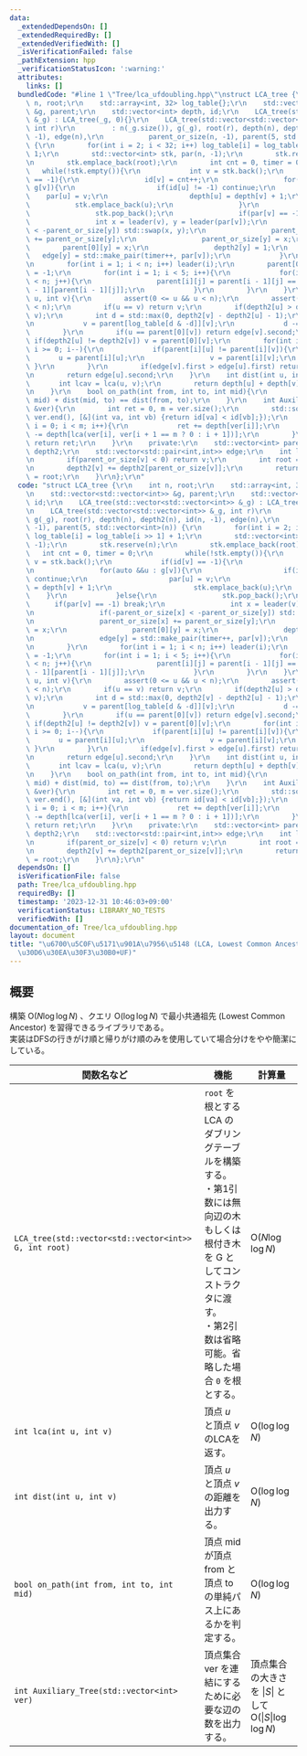 ```yaml
---
data:
  _extendedDependsOn: []
  _extendedRequiredBy: []
  _extendedVerifiedWith: []
  _isVerificationFailed: false
  _pathExtension: hpp
  _verificationStatusIcon: ':warning:'
  attributes:
    links: []
  bundledCode: "#line 1 \"Tree/lca_ufdoubling.hpp\"\nstruct LCA_tree {\r\n    int\
    \ n, root;\r\n    std::array<int, 32> log_table{};\r\n    std::vector<std::vector<int>>\
    \ &g, parent;\r\n    std::vector<int> depth, id;\r\n    LCA_tree(std::vector<std::vector<int>>\
    \ &_g) : LCA_tree(_g, 0){}\r\n    LCA_tree(std::vector<std::vector<int>> &_g,\
    \ int r)\r\n         : n(_g.size()), g(_g), root(r), depth(n), depth2(n), id(n,\
    \ -1), edge(n),\r\n           parent_or_size(n, -1), parent(5, std::vector<int>(n))\
    \ {\r\n        for(int i = 2; i < 32; i++) log_table[i] = log_table[i >> 1] +\
    \ 1;\r\n        std::vector<int> stk, par(n, -1);\r\n        stk.reserve(n);\r\
    \n        stk.emplace_back(root);\r\n        int cnt = 0, timer = 0;\r\n     \
    \   while(!stk.empty()){\r\n            int v = stk.back();\r\n            if(id[v]\
    \ == -1){\r\n                id[v] = cnt++;\r\n                for(auto &&u :\
    \ g[v]){\r\n                    if(id[u] != -1) continue;\r\n                \
    \    par[u] = v;\r\n                    depth[u] = depth[v] + 1;\r\n         \
    \           stk.emplace_back(u);\r\n                }\r\n            }else{\r\n\
    \                stk.pop_back();\r\n                if(par[v] == -1) break;\r\n\
    \                int x = leader(v), y = leader(par[v]);\r\n                if(-parent_or_size[x]\
    \ < -parent_or_size[y]) std::swap(x, y);\r\n                parent_or_size[x]\
    \ += parent_or_size[y];\r\n                parent_or_size[y] = x;\r\n        \
    \        parent[0][y] = x;\r\n                depth2[y] = 1;\r\n             \
    \   edge[y] = std::make_pair(timer++, par[v]);\r\n            }\r\n        }\r\
    \n        for(int i = 1; i < n; i++) leader(i);\r\n        parent[0][leader(0)]\
    \ = -1;\r\n        for(int i = 1; i < 5; i++){\r\n            for(int j = 0; j\
    \ < n; j++){\r\n                parent[i][j] = parent[i - 1][j] == -1 ? -1 : parent[i\
    \ - 1][parent[i - 1][j]];\r\n            }\r\n        }\r\n    }\r\n    int lca(int\
    \ u, int v){\r\n        assert(0 <= u && u < n);\r\n        assert(0 <= v && v\
    \ < n);\r\n        if(u == v) return v;\r\n        if(depth2[u] > depth2[v]) std::swap(u,\
    \ v);\r\n        int d = std::max(0, depth2[v] - depth2[u] - 1);\r\n        while(d){\r\
    \n            v = parent[log_table[d & -d]][v];\r\n            d -= d & -d;\r\n\
    \        }\r\n        if(u == parent[0][v]) return edge[v].second;\r\n       \
    \ if(depth2[u] != depth2[v]) v = parent[0][v];\r\n        for(int i = log_table[depth2[v]];\
    \ i >= 0; i--){\r\n            if(parent[i][u] != parent[i][v]){\r\n         \
    \       u = parent[i][u];\r\n                v = parent[i][v];\r\n           \
    \ }\r\n        }\r\n        if(edge[v].first > edge[u].first) return edge[v].second;\r\
    \n        return edge[u].second;\r\n    }\r\n    int dist(int u, int v){\r\n \
    \       int lcav = lca(u, v);\r\n        return depth[u] + depth[v] - 2 * depth[lcav];\r\
    \n    }\r\n    bool on_path(int from, int to, int mid){\r\n        return dist(from,\
    \ mid) + dist(mid, to) == dist(from, to);\r\n    }\r\n    int Auxiliary_Tree(std::vector<int>\
    \ &ver){\r\n        int ret = 0, m = ver.size();\r\n        std::sort(ver.begin(),\
    \ ver.end(), [&](int va, int vb) {return id[va] < id[vb];});\r\n        for(int\
    \ i = 0; i < m; i++){\r\n            ret += depth[ver[i]];\r\n            ret\
    \ -= depth[lca(ver[i], ver[i + 1 == m ? 0 : i + 1])];\r\n        }\r\n       \
    \ return ret;\r\n    }\r\n    private:\r\n    std::vector<int> parent_or_size,\
    \ depth2;\r\n    std::vector<std::pair<int,int>> edge;\r\n    int leader(int v){\r\
    \n        if(parent_or_size[v] < 0) return v;\r\n        int root = leader(parent_or_size[v]);\r\
    \n        depth2[v] += depth2[parent_or_size[v]];\r\n        return parent_or_size[v]\
    \ = root;\r\n    }\r\n};\r\n"
  code: "struct LCA_tree {\r\n    int n, root;\r\n    std::array<int, 32> log_table{};\r\
    \n    std::vector<std::vector<int>> &g, parent;\r\n    std::vector<int> depth,\
    \ id;\r\n    LCA_tree(std::vector<std::vector<int>> &_g) : LCA_tree(_g, 0){}\r\
    \n    LCA_tree(std::vector<std::vector<int>> &_g, int r)\r\n         : n(_g.size()),\
    \ g(_g), root(r), depth(n), depth2(n), id(n, -1), edge(n),\r\n           parent_or_size(n,\
    \ -1), parent(5, std::vector<int>(n)) {\r\n        for(int i = 2; i < 32; i++)\
    \ log_table[i] = log_table[i >> 1] + 1;\r\n        std::vector<int> stk, par(n,\
    \ -1);\r\n        stk.reserve(n);\r\n        stk.emplace_back(root);\r\n     \
    \   int cnt = 0, timer = 0;\r\n        while(!stk.empty()){\r\n            int\
    \ v = stk.back();\r\n            if(id[v] == -1){\r\n                id[v] = cnt++;\r\
    \n                for(auto &&u : g[v]){\r\n                    if(id[u] != -1)\
    \ continue;\r\n                    par[u] = v;\r\n                    depth[u]\
    \ = depth[v] + 1;\r\n                    stk.emplace_back(u);\r\n            \
    \    }\r\n            }else{\r\n                stk.pop_back();\r\n          \
    \      if(par[v] == -1) break;\r\n                int x = leader(v), y = leader(par[v]);\r\
    \n                if(-parent_or_size[x] < -parent_or_size[y]) std::swap(x, y);\r\
    \n                parent_or_size[x] += parent_or_size[y];\r\n                parent_or_size[y]\
    \ = x;\r\n                parent[0][y] = x;\r\n                depth2[y] = 1;\r\
    \n                edge[y] = std::make_pair(timer++, par[v]);\r\n            }\r\
    \n        }\r\n        for(int i = 1; i < n; i++) leader(i);\r\n        parent[0][leader(0)]\
    \ = -1;\r\n        for(int i = 1; i < 5; i++){\r\n            for(int j = 0; j\
    \ < n; j++){\r\n                parent[i][j] = parent[i - 1][j] == -1 ? -1 : parent[i\
    \ - 1][parent[i - 1][j]];\r\n            }\r\n        }\r\n    }\r\n    int lca(int\
    \ u, int v){\r\n        assert(0 <= u && u < n);\r\n        assert(0 <= v && v\
    \ < n);\r\n        if(u == v) return v;\r\n        if(depth2[u] > depth2[v]) std::swap(u,\
    \ v);\r\n        int d = std::max(0, depth2[v] - depth2[u] - 1);\r\n        while(d){\r\
    \n            v = parent[log_table[d & -d]][v];\r\n            d -= d & -d;\r\n\
    \        }\r\n        if(u == parent[0][v]) return edge[v].second;\r\n       \
    \ if(depth2[u] != depth2[v]) v = parent[0][v];\r\n        for(int i = log_table[depth2[v]];\
    \ i >= 0; i--){\r\n            if(parent[i][u] != parent[i][v]){\r\n         \
    \       u = parent[i][u];\r\n                v = parent[i][v];\r\n           \
    \ }\r\n        }\r\n        if(edge[v].first > edge[u].first) return edge[v].second;\r\
    \n        return edge[u].second;\r\n    }\r\n    int dist(int u, int v){\r\n \
    \       int lcav = lca(u, v);\r\n        return depth[u] + depth[v] - 2 * depth[lcav];\r\
    \n    }\r\n    bool on_path(int from, int to, int mid){\r\n        return dist(from,\
    \ mid) + dist(mid, to) == dist(from, to);\r\n    }\r\n    int Auxiliary_Tree(std::vector<int>\
    \ &ver){\r\n        int ret = 0, m = ver.size();\r\n        std::sort(ver.begin(),\
    \ ver.end(), [&](int va, int vb) {return id[va] < id[vb];});\r\n        for(int\
    \ i = 0; i < m; i++){\r\n            ret += depth[ver[i]];\r\n            ret\
    \ -= depth[lca(ver[i], ver[i + 1 == m ? 0 : i + 1])];\r\n        }\r\n       \
    \ return ret;\r\n    }\r\n    private:\r\n    std::vector<int> parent_or_size,\
    \ depth2;\r\n    std::vector<std::pair<int,int>> edge;\r\n    int leader(int v){\r\
    \n        if(parent_or_size[v] < 0) return v;\r\n        int root = leader(parent_or_size[v]);\r\
    \n        depth2[v] += depth2[parent_or_size[v]];\r\n        return parent_or_size[v]\
    \ = root;\r\n    }\r\n};\r\n"
  dependsOn: []
  isVerificationFile: false
  path: Tree/lca_ufdoubling.hpp
  requiredBy: []
  timestamp: '2023-12-31 10:46:03+09:00'
  verificationStatus: LIBRARY_NO_TESTS
  verifiedWith: []
documentation_of: Tree/lca_ufdoubling.hpp
layout: document
title: "\u6700\u5C0F\u5171\u901A\u7956\u5148 (LCA, Lowest Common Ancestor) (\u30C0\
  \u30D6\u30EA\u30F3\u30B0+UF)"
---
```


## 概要
構築 $\text{O}(N\log \log N)$ 、クエリ $\text{O}(\log \log N)$ で最小共通祖先 (Lowest Common Ancestor) を習得できるライブラリである。<br>
実装はDFSの行きがけ順と帰りがけ順のみを使用していて場合分けをやや簡潔にしている。<br>

|関数名など|機能|計算量|
|---------|----|-----|
|`LCA_tree(std::vector<std::vector<int>> G, int root)`|`root` を根とする LCA のダブリングテーブルを構築する。<br>・第1引数には無向辺の木もしくは根付き木を G としてコンストラクタに渡す。<br>・第2引数は省略可能。省略した場合 `0` を根とする。| $\text{O}(N\log \log N)$ |
|`int lca(int u, int v)`|頂点 $u$ と頂点 $v$ のLCAを返す。| $\text{O}(\log \log N)$ |
|`int dist(int u, int v)`|頂点 $u$ と頂点 $v$ の距離を出力する。| $\text{O}(\log \log N)$ |
|`bool on_path(int from, int to, int mid)`|頂点 $\text{mid}$ が頂点 $\text{from}$ と頂点 $\text{to}$ の単純パス上にあるかを判定する。| $\text{O}(\log \log N)$ |
|`int Auxiliary_Tree(std::vector<int> ver)`|頂点集合 $\text{ver}$ を連結にするために必要な辺の数を出力する。|頂点集合の大きさを $\|S\|$ として<br> $\text{O}(\|S\|\log \log N)$|
